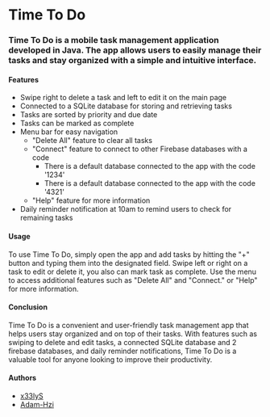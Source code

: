 # Time To Do
### Time To Do is a mobile task management application developed in Java. The app allows users to easily manage their tasks and stay organized with a simple and intuitive interface.

#### Features
- Swipe right to delete a task and left to edit it on the main page
- Connected to a SQLite database for storing and retrieving tasks
- Tasks are sorted by priority and due date
- Tasks can be marked as complete
- Menu bar for easy navigation
  - "Delete All" feature to clear all tasks
  - "Connect" feature to connect to other Firebase databases with a code
    - There is a default database connected to the app with the code '1234'
    - There is a default database connected to the app with the code '4321'
  - "Help" feature for more information
- Daily reminder notification at 10am to remind users to check for remaining tasks

#### Usage
To use Time To Do, simply open the app and add tasks by hitting the "+" button and typing them into the designated field. Swipe left or right on a task to edit or delete it, you also can mark task as complete. Use the menu to access additional features such as "Delete All" and "Connect." or "Help" for more information.

#### Conclusion
Time To Do is a convenient and user-friendly task management app that helps users stay organized and on top of their tasks. With features such as swiping to delete and edit tasks, a connected SQLite database and 2 firebase databases, and daily reminder notifications, Time To Do is a valuable tool for anyone looking to improve their productivity.

#### Authors
- [x33lyS](https://github.com/x33lyS)
- [Adam-Hzi](https://github.com/Adam31-jpg)